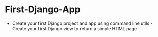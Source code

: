# First-Django-App
-   Create your first Django project and app using command line utils -   Create your first Django view to return a simple HTML page
